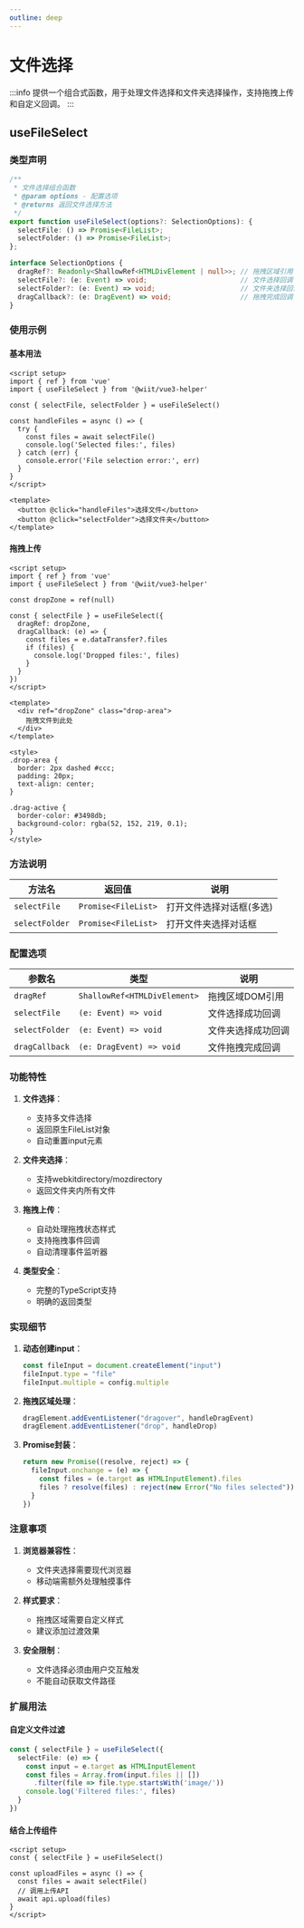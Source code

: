 ```yaml
---
outline: deep
---
```


# 文件选择

:::info
提供一个组合式函数，用于处理文件选择和文件夹选择操作，支持拖拽上传和自定义回调。
:::

## useFileSelect

### 类型声明

```ts
/**
 * 文件选择组合函数
 * @param options - 配置选项
 * @returns 返回文件选择方法
 */
export function useFileSelect(options?: SelectionOptions): {
  selectFile: () => Promise<FileList>;
  selectFolder: () => Promise<FileList>;
};

interface SelectionOptions {
  dragRef?: Readonly<ShallowRef<HTMLDivElement | null>>; // 拖拽区域引用
  selectFile?: (e: Event) => void;                       // 文件选择回调
  selectFolder?: (e: Event) => void;                     // 文件夹选择回调
  dragCallback?: (e: DragEvent) => void;                 // 拖拽完成回调
}
```

### 使用示例

#### 基本用法
```vue
<script setup>
import { ref } from 'vue'
import { useFileSelect } from '@wiit/vue3-helper'

const { selectFile, selectFolder } = useFileSelect()

const handleFiles = async () => {
  try {
    const files = await selectFile()
    console.log('Selected files:', files)
  } catch (err) {
    console.error('File selection error:', err)
  }
}
</script>

<template>
  <button @click="handleFiles">选择文件</button>
  <button @click="selectFolder">选择文件夹</button>
</template>
```

#### 拖拽上传
```vue
<script setup>
import { ref } from 'vue'
import { useFileSelect } from '@wiit/vue3-helper'

const dropZone = ref(null)

const { selectFile } = useFileSelect({
  dragRef: dropZone,
  dragCallback: (e) => {
    const files = e.dataTransfer?.files
    if (files) {
      console.log('Dropped files:', files)
    }
  }
})
</script>

<template>
  <div ref="dropZone" class="drop-area">
    拖拽文件到此处
  </div>
</template>

<style>
.drop-area {
  border: 2px dashed #ccc;
  padding: 20px;
  text-align: center;
}

.drag-active {
  border-color: #3498db;
  background-color: rgba(52, 152, 219, 0.1);
}
</style>
```

### 方法说明

| 方法名 | 返回值 | 说明 |
|--------|--------|------|
| `selectFile` | `Promise<FileList>` | 打开文件选择对话框(多选) |
| `selectFolder` | `Promise<FileList>` | 打开文件夹选择对话框 |

### 配置选项

| 参数名 | 类型 | 说明 |
|--------|------|------|
| `dragRef` | `ShallowRef<HTMLDivElement>` | 拖拽区域DOM引用 |
| `selectFile` | `(e: Event) => void` | 文件选择成功回调 |
| `selectFolder` | `(e: Event) => void` | 文件夹选择成功回调 |
| `dragCallback` | `(e: DragEvent) => void` | 文件拖拽完成回调 |

### 功能特性

1. **文件选择**：
   - 支持多文件选择
   - 返回原生FileList对象
   - 自动重置input元素

2. **文件夹选择**：
   - 支持webkitdirectory/mozdirectory
   - 返回文件夹内所有文件

3. **拖拽上传**：
   - 自动处理拖拽状态样式
   - 支持拖拽事件回调
   - 自动清理事件监听器

4. **类型安全**：
   - 完整的TypeScript支持
   - 明确的返回类型

### 实现细节

1. **动态创建input**：
   ```ts
   const fileInput = document.createElement("input")
   fileInput.type = "file"
   fileInput.multiple = config.multiple
   ```

2. **拖拽区域处理**：
   ```ts
   dragElement.addEventListener("dragover", handleDragEvent)
   dragElement.addEventListener("drop", handleDrop)
   ```

3. **Promise封装**：
   ```ts
   return new Promise((resolve, reject) => {
     fileInput.onchange = (e) => {
       const files = (e.target as HTMLInputElement).files
       files ? resolve(files) : reject(new Error("No files selected"))
     }
   })
   ```

### 注意事项

1. **浏览器兼容性**：
   - 文件夹选择需要现代浏览器
   - 移动端需额外处理触摸事件

2. **样式要求**：
   - 拖拽区域需要自定义样式
   - 建议添加过渡效果

3. **安全限制**：
   - 文件选择必须由用户交互触发
   - 不能自动获取文件路径

### 扩展用法

#### 自定义文件过滤
```ts
const { selectFile } = useFileSelect({
  selectFile: (e) => {
    const input = e.target as HTMLInputElement
    const files = Array.from(input.files || [])
      .filter(file => file.type.startsWith('image/'))
    console.log('Filtered files:', files)
  }
})
```

#### 结合上传组件
```vue
<script setup>
const { selectFile } = useFileSelect()

const uploadFiles = async () => {
  const files = await selectFile()
  // 调用上传API
  await api.upload(files)
}
</script>
```